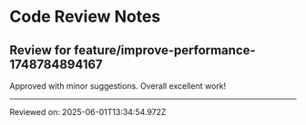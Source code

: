 # Code Review Notes

## Review for feature/improve-performance-1748784894167

Approved with minor suggestions. Overall excellent work!

---
Reviewed on: 2025-06-01T13:34:54.972Z